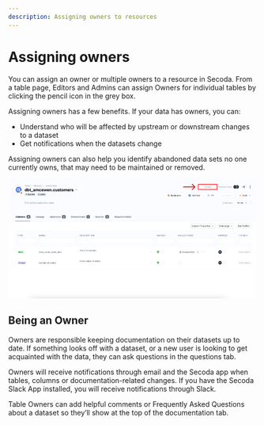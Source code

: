 ```yaml
---
description: Assigning owners to resources
---
```


# Assigning owners

You can assign an owner or multiple owners to a resource in Secoda. From a table page, Editors and Admins can assign Owners for individual tables by clicking the pencil icon in the grey box.

Assigning owners has a few benefits. If your data has owners, you can:

* Understand who will be affected by upstream or downstream changes to a dataset
* Get notifications when the datasets change

Assigning owners can also help you identify abandoned data sets no one currently owns, that may need to be maintained or removed.

![](<../../.gitbook/assets/Group 588.png>)

## Being an Owner

Owners are responsible keeping documentation on their datasets up to date. If something looks off with a dataset, or a new user is looking to get acquainted with the data, they can ask questions in the questions tab.

Owners will receive notifications through email and the Secoda app when tables, columns or documentation-related changes. If you have the Secoda Slack App installed, you will receive notifications through Slack.

Table Owners can add helpful comments or Frequently Asked Questions about a dataset so they’ll show at the top of the documentation tab.
